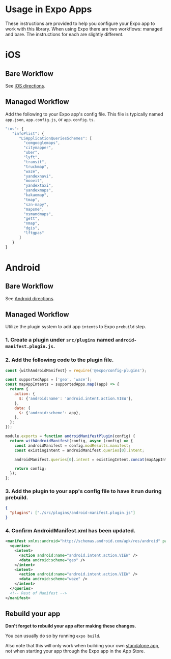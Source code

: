# Usage in Expo Apps

These instructions are provided to help you configure your Expo app to work with this library. When using Expo there are two workflows: managed and bare. The instructions for each are slightly different.

# iOS

## Bare Workflow

See [iOS directions](https://github.com/includable/react-native-map-link#iOSPostInstall).

## Managed Workflow

Add the following to your Expo app's config file. This file is typically named `app.json`, `app.config.js`, or `app.config.ts`.

```js
"ios": {
   "infoPlist": {
      "LSApplicationQueriesSchemes": [
        "comgooglemaps",
        "citymapper",
        "uber",
        "lyft",
        "transit",
        "truckmap",
        "waze",
        "yandexnavi",
        "moovit",
        "yandextaxi",
        "yandexmaps",
        "kakaomap",
        "tmap",
        "szn-mapy",
        "mapsme",
        "osmandmaps",
        "gett",
        "nmap",
        "dgis",
        "lftgpas"
      ]
   }
}
```

# Android

## Bare Workflow

See [Android directions](https://github.com/includable/react-native-map-link#androidPostInstall).

## Managed Workflow

Utilize the plugin system to add app `intent`s to Expo `prebuild` step.

### 1. Create a plugin under `src/plugins` named `android-manifest.plugin.js`.

### 2. Add the following code to the plugin file.

```js
const {withAndroidManifest} = require('@expo/config-plugins');

const supportedApps = ['geo', 'waze'];
const mapAppIntents = supportedApps.map((app) => {
  return {
    action: {
      $: {'android:name': 'android.intent.action.VIEW'},
    },
    data: {
      $: {'android:scheme': app},
    },
  };
});

module.exports = function androidManifestPlugin(config) {
  return withAndroidManifest(config, async (config) => {
    const androidManifest = config.modResults.manifest;
    const existingIntent = androidManifest.queries[0].intent;

    androidManifest.queries[0].intent = existingIntent.concat(mapAppIntents);

    return config;
  });
};
```

### 3. Add the plugin to your app's config file to have it run during prebuild.

```json
{
  "plugins": ["./src/plugins/android-manifest.plugin.js"]
}
```

### 4. Confirm AndroidManifest.xml has been updated.

```xml
<manifest xmlns:android="http://schemas.android.com/apk/res/android" package="com.example.app">
  <queries>
    <intent>
      <action android:name="android.intent.action.VIEW" />
      <data android:scheme="geo" />
    </intent>
    <intent>
      <action android:name="android.intent.action.VIEW" />
      <data android:scheme="waze" />
    </intent>
  </queries>
  <!-- Rest of Manifest -->
</manifest>
```

## Rebuild your app

**Don't forget to rebuild your app after making these changes.**

You can usually do so by running `expo build`.

Also note that this will only work when building your
own [standalone app](https://docs.expo.io/versions/latest/distribution/building-standalone-apps), not when starting your
app through the Expo app in the App Store.
